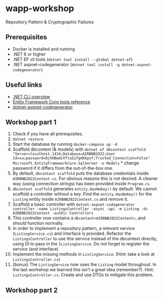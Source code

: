 # wapp-workshop

Repository Pattern &amp; Cryptographic Failures

## Prerequisites

- Docker is installed and running
- .NET 6 or higher
- .NET EF cli tools (`dotnet tool install --global dotnet-ef`)
- .NET aspnet-codegenerator (`dotnet tool install -g dotnet-aspnet-codegenerator`)

## Useful links

- [.NET CLI overview](https://docs.microsoft.com/en-us/dotnet/core/tools/)
- [Entity Framework Core tools reference](https://docs.microsoft.com/en-us/ef/core/cli/dotnet)
- [dotnet-aspnet-codegenerator](https://docs.microsoft.com/en-us/aspnet/core/fundamentals/tools/dotnet-aspnet-codegenerator?view=aspnetcore-6.0)

## Workshop  part 1

1. Check if you have all prerequisites.
2. `dotnet restore`
3. Start the database by running `docker-compose up -d`
4. Scaffold dbcontext (& models) with `dotnet ef dbcontext scaffold "Server=localhost,1434;Database=AIRBNB2022;User Id=sa;password=DjhKBwdzVftaZufgdKkpof;Trusted_Connection=False" Microsoft.EntityFrameworkCore.SqlServer -o Models` * change password if it differs from the out-of-the-box one.
5. By default, `dbcontext scaffold` puts the database credentials inside `AIRBNB2022Context.cs`. For obvious reasons this is not desired. A cleaner way (using connection strings) has been provided inside `Program.cs`.
6. `dbcontext scaffold` generates `entity.HasNoKey()` by default. We cannot scaffold a controller without a key. Find the `entity.HasNoKey()` for the `Listing` entity inside `AIRBNB2022Context.cs` and remove it.
7. Scaffold a basic controller with `dotnet-aspnet-codegenerator controller -name ListingsController -async -api -m Listing -dc AIRBNB2022Context -outDir Controllers`
8. This controller now contains a `dbcontext<AIRBNB2022Context>`, and should function normally.
9. In order to implement a repository pattern, a relevant service (`ListingService.cs`) and interface is provided. Refactor the `ListingsController` to use this service instead of the dbcontext directly, using DI to pass in the `IListingService`. Do not forget to register the service (and interface)
10. Implement the missing methods in `ListingService`. (Hint: take a look at `ListingsController.cs`)
11. (bonus) The `ListingService` now uses the `Listing` model throughout. In the last workshop we learned this isn't a great idea (remember?). Hint: `ListingsController.cs`. Create and use DTOs to mitigate this problem.

## Workshop part 2
